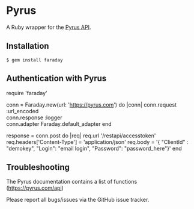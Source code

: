 Pyrus
=====


A Ruby wrapper for the [Pyrus API](https://pyrus.com/api).


Installation
------------

    $ gem install faraday


Authentication with Pyrus
-------------------------------

require 'faraday'

conn = Faraday.new(url: 'https://pyrus.com') do |conn|
  conn.request  :url_encoded           
  conn.response :logger             
  conn.adapter  Faraday.default_adapter
end

response = conn.post do |req|
  req.url '/restapi/accesstoken'
  req.headers['Content-Type'] = 'application/json'
  req.body = '{
   "ClientId" : "demokey",
   "Login": "email login",
   "Password": "password_here"}'
end

Troubleshooting
---------------

The Pyrus documentation contains a list of functions (https://pyrus.com/api)

Please report all bugs/issues via the GitHub issue tracker.
